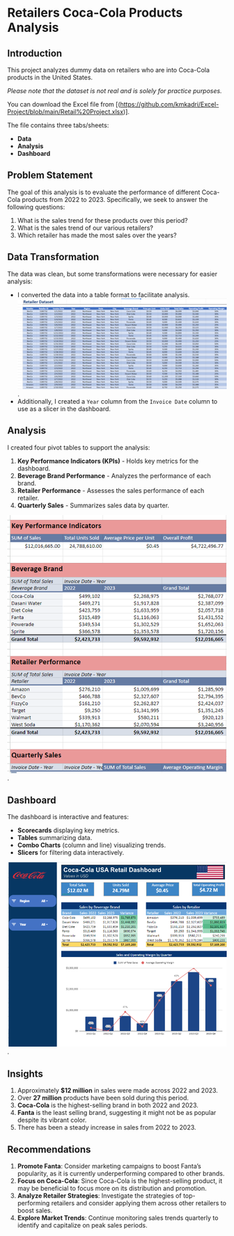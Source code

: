 # Retailers Coca-Cola Products Analysis

## Introduction
This project analyzes dummy data on retailers who are into Coca-Cola products in the United States. 

*Please note that the dataset is not real and is solely for practice purposes.*

You can download the Excel file from [(https://github.com/kmkadri/Excel-Project/blob/main/Retail%20Project.xlsx)].

The file contains three tabs/sheets:
- **Data**
- **Analysis**
- **Dashboard**

## Problem Statement
The goal of this analysis is to evaluate the performance of different Coca-Cola products from 2022 to 2023. Specifically, we seek to answer the following questions:
1. What is the sales trend for these products over this period?
2. What is the sales trend of our various retailers?
3. Which retailer has made the most sales over the years?

## Data Transformation
The data was clean, but some transformations were necessary for easier analysis:
- I converted the data into a table format to facilitate analysis. 
![Image of Data Table](dataset.PNG).
- Additionally, I created a `Year` column from the `Invoice Date` column to use as a slicer in the dashboard.

## Analysis
I created four pivot tables to support the analysis:
1. **Key Performance Indicators (KPIs)** - Holds key metrics for the dashboard.
2. **Beverage Brand Performance** - Analyzes the performance of each brand.
3. **Retailer Performance** - Assesses the sales performance of each retailer.
4. **Quarterly Sales** - Summarizes sales data by quarter.

![here](Pivots.PNG).

## Dashboard
The dashboard is interactive and features:
- **Scorecards** displaying key metrics.
- **Tables** summarizing data.
- **Combo Charts** (column and line) visualizing trends.
- **Slicers** for filtering data interactively.

![here](dashboard.PNG).

## Insights
1. Approximately **$12 million** in sales were made across 2022 and 2023.
2. Over **27 million** products have been sold during this period.
3. **Coca-Cola** is the highest-selling brand in both 2022 and 2023.
4. **Fanta** is the least selling brand, suggesting it might not be as popular despite its vibrant color.
5. There has been a steady increase in sales from 2022 to 2023.

## Recommendations
1. **Promote Fanta**: Consider marketing campaigns to boost Fanta’s popularity, as it is currently underperforming compared to other brands.
2. **Focus on Coca-Cola**: Since Coca-Cola is the highest-selling product, it may be beneficial to focus more on its distribution and promotion.
3. **Analyze Retailer Strategies**: Investigate the strategies of top-performing retailers and consider applying them across other retailers to boost sales.
4. **Explore Market Trends**: Continue monitoring sales trends quarterly to identify and capitalize on peak sales periods.
